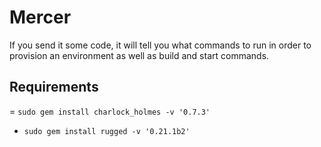 # Mercer
If you send it some code, it will tell you what commands to run in order to provision an environment as well as build and start commands. 

## Requirements

= `sudo gem install charlock_holmes -v '0.7.3'`
- `sudo gem install rugged -v '0.21.1b2'`